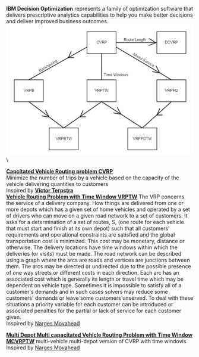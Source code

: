 **IBM Decision Optimization** represents a family of optimization software that delivers prescriptive analytics capabilities to help you make better decisions and deliver improved business outcomes.\
![VRP versions](https://github.com/mayashenoi/DO/blob/main/Map_of_vrp_subproblems.jpg) \

[**Capcitated Vehicle Routing problem CVRP**](https://github.com/mayashenoi/DO/blob/main/cvrp-cplex(2).ipynb)\
Minimize the number of trips by a vehicle based on the capacity of the vehicle delivering quantities to customers
\
Inspired by [**Victor Terpstra**](https://github.ibm.com/vterpstra) 
\
[**Vehicle Routing Problem with Time Window VRPTW**](https://github.com/mayashenoi/DO/blob/main/vrptw.ipynb)
The VRP concerns the service of a delivery company. How things are delivered from one or more depots which has a given set of home vehicles and operated by a set of drivers who can move on a given road network to a set of customers. It asks for a determination of a set of routes, S, (one route for each vehicle that must start and finish at its own depot) such that all customers' requirements and operational constraints are satisfied and the global transportation cost is minimized. This cost may be monetary, distance or otherwise. The delivery locations have time windows within which the deliveries (or visits) must be made.
The road network can be described using a graph where the arcs are roads and vertices are junctions between them. The arcs may be directed or undirected due to the possible presence of one way streets or different costs in each direction. Each arc has an associated cost which is generally its length or travel time which may be dependent on vehicle type.
Sometimes it is impossible to satisfy all of a customer's demands and in such cases solvers may reduce some customers' demands or leave some customers unserved. To deal with these situations a priority variable for each customer can be introduced or associated penalties for the partial or lack of service for each customer given.\
Inspired by [Narges Movahead](https://github.com/NM001007/CPLEX_VRPTW)

[**Multi Depot Multi capacitated Vehicle Routing Problem with Time Window MCVRPTW**](https://github.com/mayashenoi/DO/blob/main/vrptw.ipynb)
multi-vehicle multi-depot version of CVRP with time windows\
Inspired by [Narges Movahead](https://github.com/NM001007/CPLEX_MVRPTW)
